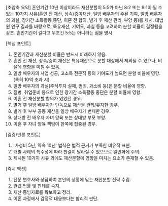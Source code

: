 [초압축 요약] 혼인기간 10년 이상이라도 재산분할이 5:5가 아닌 8:2 또는 9:1이 될 수 있는 10가지 사유(혼인 전 재산, 상속/증여재산, 일방 배우자의 주된 기여, 일방 배우자의 과실, 장기간 소득활동 중단, 이혼 전 합의, 별거 후 재산 관리, 부양 등)를 제시.  대법원 연구 결과를 바탕으로, 특유재산, 기여도, 과실 등을 고려하여 분할 비율이 결정됨을 강조.  혼인기간이 길다고 무조건 5:5는 아니라는 점을 명시.

[핵심 포인트]
1. 혼인기간과 재산분할 비율은 반드시 비례하지 않음.
2. 혼인 전 재산, 상속/증여 재산은 특유재산으로 분할 대상에서 제외될 수 있으나,  비율에 영향을 미칠 수 있음.
3. 일방 배우자의 사업 성공, 고소득 전문직 등의 기여도가 높으면 분할 비율에 영향. (특히 10억 초과 시)
4. 일방 배우자의 과실(주식투자 실패, 범죄, 과소비 등)은 분할 비율에 영향.
5. 질병, 취업준비 등으로 인한 장기간 소득활동 중단은 분할 비율에 영향.
6. 이혼 전 재산분할 합의가 있었던 경우.
7. 별거 후 일방 배우자가 단독으로 재산을 관리/유지한 경우.
8. 별거 후 부부 공동 재산을 일방 배우자가 변제한 경우.
9. 상대방 전 배우자 자녀 양육 또는 상대방 부모 부양.
10. 이혼 후 자녀 양육 책임이 한쪽에 집중된 경우.

[검증/반론 포인트]
1.  '가성비 5년, 약속 10년' 법칙은 법적 근거가 부족한 비유적 표현.
2.  개별 사례의 특수성에 따라 판결이 달라질 수 있으므로 일반화에 주의.
3.  제시된 10가지 사유 외에도 재산분할에 영향을 미치는 요소가 존재할 수 있음.

[즉시 액션]
1.  전문 변호사와 상담하여 본인의 상황에 맞는 재산분할 전략 수립.
2.  관련 법률 및 판례를 숙지.
3.  재산 증빙자료를 확보하고 정리.
4.  이혼 과정에서 감정적 대응보다는 합리적 판단.
